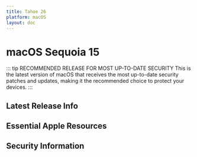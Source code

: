 ```yaml
---
title: Tahoe 26
platform: macOS
layout: doc
---
```


# macOS Sequoia 15 <Badge type="tip" text="Current Version (N-0)" />

::: tip RECOMMENDED RELEASE FOR MOST UP-TO-DATE SECURITY
This is the latest version of macOS that receives the most up-to-date security patches and updates, making it the recommended choice to protect your devices.
:::


<script setup>
import LatestFeatures from './components/LatestFeatures.vue';
import SecurityInfo from './components/SecurityInfo.vue';

const frontmatter = {
  title: 'Tahoe 26',
  platform: 'macOS',
  stage: 'release',
};
</script>

## Latest Release Info
<LatestFeatures :title="frontmatter.title" :platform="frontmatter.platform" :stage="frontmatter.stage" />

## Essential Apple Resources
<LinksComponent :title="frontmatter.title" :platform="frontmatter.platform" :stage="frontmatter.stage" />

## Security Information
<SecurityInfo :title="frontmatter.title" :platform="frontmatter.platform" :stage="frontmatter.stage" />
